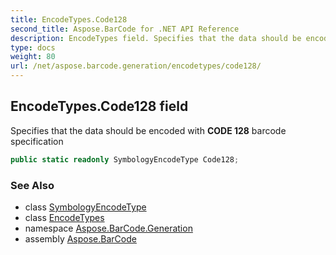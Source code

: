 ```yaml
---
title: EncodeTypes.Code128
second_title: Aspose.BarCode for .NET API Reference
description: EncodeTypes field. Specifies that the data should be encoded with CODE 128 barcode specification
type: docs
weight: 80
url: /net/aspose.barcode.generation/encodetypes/code128/
---
```

## EncodeTypes.Code128 field

Specifies that the data should be encoded with **CODE 128** barcode specification

```csharp
public static readonly SymbologyEncodeType Code128;
```

### See Also

* class [SymbologyEncodeType](../../symbologyencodetype/)
* class [EncodeTypes](../)
* namespace [Aspose.BarCode.Generation](../../../aspose.barcode.generation/)
* assembly [Aspose.BarCode](../../../)


